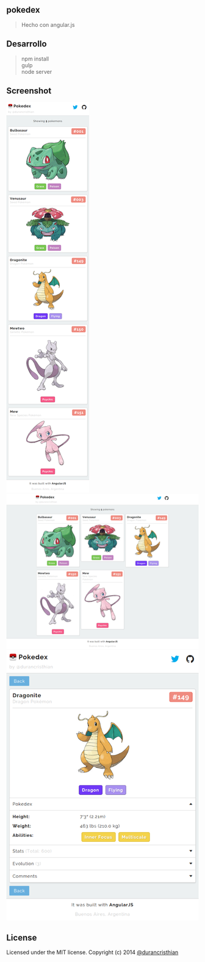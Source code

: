 pokedex
----------

> Hecho con angular.js

Desarrollo
----------
> npm install <br>
> gulp <br>
> node server

Screenshot
----------
![pokedex](https://raw.githubusercontent.com/durancristhian/pokedex/master/screenshots/website-1.png)
![pokedex](https://raw.githubusercontent.com/durancristhian/pokedex/master/screenshots/website-2.png)
![pokedex](https://raw.githubusercontent.com/durancristhian/pokedex/master/screenshots/website-3.png)

License
----------
Licensed under the MIT license.
Copyright (c) 2014 [@durancristhian](https://twitter.com/DuranCristhian)